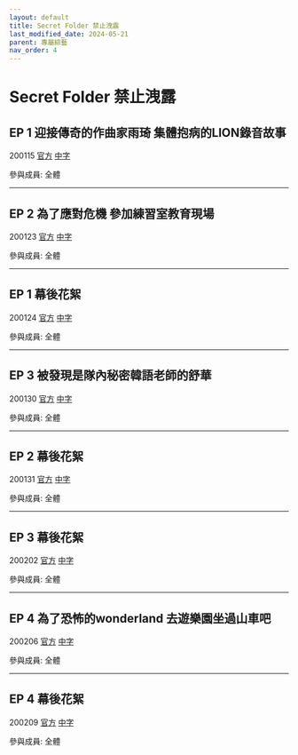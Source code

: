 ```yaml
---
layout: default
title: Secret Folder 禁止洩露
last_modified_date: 2024-05-21
parent: 專屬綜藝
nav_order: 4
---
```


# Secret Folder 禁止洩露

## EP 1 迎接傳奇的作曲家雨琦 集體抱病的LION錄音故事

200115 [官方](https://www.youtube.com/watch?v=VU1u2ST7otM) [中字](https://www.bilibili.com/video/BV1rJ411J7p8)

參與成員: 全體

---

## EP 2 為了應對危機 參加練習室教育現場

200123 [官方](https://www.youtube.com/watch?v=e4tUYqTT_qc) [中字](https://www.bilibili.com/video/BV1r7411a7im)

參與成員: 全體

---

## EP 1 幕後花絮

200124 [官方](https://www.youtube.com/watch?v=NhyXqmKA6us) [中字](https://www.bilibili.com/video/BV137411e7sS)

參與成員: 全體

---

## EP 3 被發現是隊內秘密韓語老師的舒華

200130 [官方](https://www.youtube.com/watch?v=E5TMUsmCvYc) [中字](https://www.bilibili.com/video/BV1M741167rB)

參與成員: 全體

---

## EP 2 幕後花絮

200131 [官方](https://www.youtube.com/watch?v=9oF6Ch4JCXo) [中字](https://www.bilibili.com/video/BV1M741167v5)

參與成員: 全體

---

## EP 3 幕後花絮

200202 [官方](https://www.youtube.com/watch?v=yzxc0yk-x_k) [中字](https://www.bilibili.com/video/BV1v7411x7gC)

參與成員: 全體

---

## EP 4 為了恐怖的wonderland 去遊樂園坐過山車吧

200206 [官方](https://www.youtube.com/watch?v=wjo4OoOenwQ) [中字](https://www.bilibili.com/video/BV1m7411n7t6)

參與成員: 全體

---

## EP 4 幕後花絮

200209 [官方](https://www.youtube.com/watch?v=3gjooT02-ic) [中字](https://www.bilibili.com/video/BV1R7411b7CH)

參與成員: 全體
